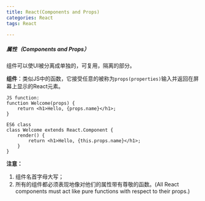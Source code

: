 ```yaml
---
title: React(Components and Props)  
categories: React  
tags: React  

---
```



##### 属性（Components and Props）

组件可以使UI被分离成单独的，可复用，隔离的部分。

**组件**：类似JS中的函数，它接受任意的被称为`props(properties)`输入并返回在屏幕上显示的React元素。

	JS function:
	function Welcome(props) {
  		return <h1>Hello, {props.name}</h1>;
	}
	
	ES6 class
	class Welcome extends React.Component {
  		render() {
    		return <h1>Hello, {this.props.name}</h1>;
  		}
	}
	
	
**注意：**

1. 组件名首字母大写；
2. 所有的组件都必须表现地像对他们的属性带有尊敬的函数。(All React components must act like pure functions with respect to their props.)
